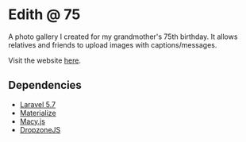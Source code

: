 # Edith @ 75

A photo gallery I created for my grandmother's 75th birthday. It allows relatives and friends to upload images with captions/messages.

Visit the website [here](https://edithat75.000webhostapp.com/).

## Dependencies

-   [Laravel 5.7](https://laravel.com/docs/5.7/)
-   [Materialize](https://materializecss.com/)
-   [Macy.js](http://macyjs.com/)
-   [DropzoneJS](https://www.dropzonejs.com/)

